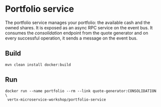 # Portfolio service

The portfolio service manages your portfolio: the available cash and the owned shares. It is exposed as an async RPC 
service on the event bus. It consumes the _consolidation_ endpoint from the quote generator and on every successful 
operation, it sends a message on the event bus. 


## Build

```
mvn clean install docker:build
```

## Run

```
docker run --name portfolio --rm --link quote-generator:CONSOLIDATION \
 vertx-microservice-workshop/portfolio-service
```